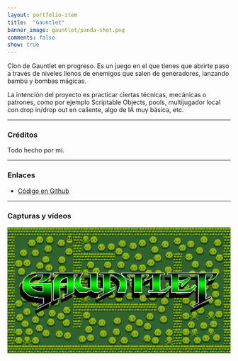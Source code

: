 ```yaml
---
layout: portfolio-item
title:  "Gauntlet"
banner_image: gauntlet/panda-shot.png
comments: false
show: true
---
```


Clon de Gauntlet en progreso. Es un juego en el que tienes que abrirte paso a través de niveles llenos de enemigos que salen de generadores, lanzando bambú y bombas mágicas.

La intención del proyecto es practicar ciertas técnicas, mecánicas o patrones, como por ejemplo Scriptable Objects, pools, multijugador local con drop in/drop out en caliente, algo de IA muy básica, etc.

---

### Créditos
Todo hecho por mí.

---

### Enlaces
* [Código en Github](https://github.com/txotxopue/tapa)

---

### Capturas y vídeos
![My helpful screenshot](/assets/images/gauntlet/panda-shot.png "Popup text")